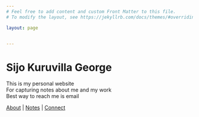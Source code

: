 ```yaml
---
# Feel free to add content and custom Front Matter to this file.
# To modify the layout, see https://jekyllrb.com/docs/themes/#overriding-theme-defaults

layout: page


---
```


# Sijo Kuruvilla George

This is my personal website <br>
For capturing notes about me and my work <br>
Best way to reach me is email<br>

[About](https://www.sijokuruvilla.in/about) \| [Notes](https://www.sijokuruvilla.in/notes) \| [Connect](https://www.sijokuruvilla.in/connect)


<!--

Connect
And now looking at replacing this with a bot implementation <br>

To have yourself added to my contact book - Link 

-->